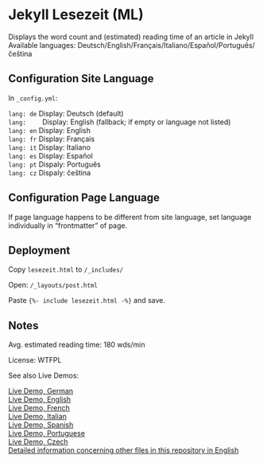 # Jekyll Lesezeit (ML)

Displays the word count and (estimated) reading time of an article in Jekyll\
Available languages: Deutsch/English/Français/Italiano/Español/Português/čeština

## Configuration Site Language

In `_config.yml`:

`lang: de` Display: Deutsch (default)\
`lang:    ` Display: English (fallback; if empty or language not listed)\
`lang: en` Display: English\
`lang: fr` Display: Français\
`lang: it` Display: Italiano\
`lang: es` Display: Español\
`lang: pt` Dispaly: Português\
`lang: cz` Dispaly: čeština

## Configuration Page Language

If page language happens to be different from site language, set
language individually in “frontmatter” of page.

## Deployment

Copy `lesezeit.html` to `/_includes/`

Open: `/_layouts/post.html`

Paste `{%- include lesezeit.html -%}` and save.

## Notes

Avg. estimated reading time: 180 wds/min

License: WTFPL

See also Live Demos:

[Live Demo, German](https://gwpachlatko.github.io/emwd/fehlersuche/2020/02/19/testing-lesezeit-german.html)\
[Live Demo, English](https://gwpachlatko.github.io/emwd/fehlersuche/2020/02/19/testing-lesezeit-english.html)\
[Live Demo, French](https://gwpachlatko.github.io/emwd/fehlersuche/2020/02/19/testing-lesezeit-french.html)\
[Live Demo, Italian](https://gwpachlatko.github.io/emwd/fehlersuche/2020/02/19/testing-lesezeit-italian.html)\
[Live Demo, Spanish](https://gwpachlatko.github.io/emwd/fehlersuche/2020/02/19/testing-lesezeit-spanish.html)\
[Live Demo, Portuguese](https://gwpachlatko.github.io/emwd/fehlersuche/2020/02/19/testing-lesezeit-portuguese.html)\
[Live Demo, Czech](https://gwpachlatko.github.io/emwd/fehlersuche/2020/12/04/testing-lesezeit-czech.html)\
[Detailed information concerning other files in this repository in English](https://gwpachlatko.github.io/anything-goes/software/2020/02/21/jekyll-lesezeit-howto.html)

